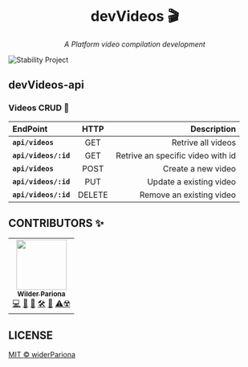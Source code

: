 <h1 align="center">devVideos 🎬</h1>

<p align="center">
  <em>
    A Platform video compilation development
  </em>
</p>

![Stability Project][stability-image]

## devVideos-api

### Videos CRUD 💎

| EndPoint             |  HTTP  |                       Description |
| :------------------- | :----: | --------------------------------: |
| **`api/videos`**     |  GET   |                Retrive all videos |
| **`api/videos/:id`** |  GET   | Retrive an specific video with id |
| **`api/videos`**     |  POST  |                Create a new video |
| **`api/videos/:id`** |  PUT   |           Update a existing video |
| **`api/videos/:id`** | DELETE |          Remove an existing video |

## CONTRIBUTORS ✨

<table>
  <tr>
    <td align="center"><a href="https://github.com/wilderPariona"><img src="https://avatars3.githubusercontent.com/u/46570334?s=460&u=f4431e9164f5d719945b16feb676ddc2a7d9666c&v=4" width="100px;" alt=""/><br /><sub><b>Wilder Pariona</b></sub></a><br /><a href="https://github.com/wilderPariona/devVideos/commits?author=wilderPariona" title="Code">💻</a> <a href="#design-wilderPariona" title="Design">🎨</a> <a href="https://github.com/wilderPariona/devVideos/commits?author=wilderPariona" title="Documentation">📖</a> <a href="#infra-wilderPariona" title="Infrastructure (Hosting, Build-Tools, etc)">🛠️</a> <a href="#maintenance-wilderPariona" title="Maintenance">🚧</a> <a href="https://github.com/wilderPariona/devVideos/commits?author=wilderPariona" title="Tests">⚠☢️</a></td>
  </tr>
</table>

## LICENSE

[MIT ](LICENSE) [©️ widerPariona](http://github.com/wilderPariona)

[stability-image]: https://img.shields.io/badge/stability-work_in_progress-lightgrey.svg
